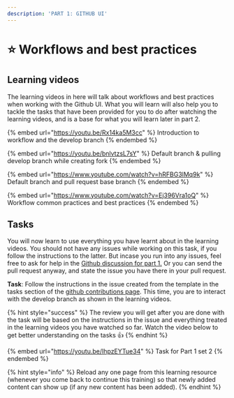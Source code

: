 ```yaml
---
description: 'PART 1: GITHUB UI'
---
```


# ⭐ Workflows and best practices

## Learning videos

The learning videos in here will talk about workflows and best practices when working with the Github UI. What you will learn will also help you to tackle the tasks that have been provided for you to do after watching the learning videos, and is a base for what you will learn later in part 2.

{% embed url="https://youtu.be/Rx14ka5M3cc" %}
Introduction to workflow and the develop branch
{% endembed %}

{% embed url="https://youtu.be/bnlvtzsL7sY" %}
Default branch & pulling develop branch while creating fork
{% endembed %}

{% embed url="https://www.youtube.com/watch?v=hRFBG3lMq9k" %}
Default branch and pull request base branch
{% endembed %}

{% embed url="https://www.youtube.com/watch?v=Ej396Vra1oQ" %}
Workflow common practices and best practices
{% endembed %}

## Tasks

You will now learn to use everything you have learnt about in the learning videos. You should not have any issues while working on this task, if you follow the instructions to the latter. But incase you run into any issues, feel free to ask for help in the [Github discussion for part 1.](https://github.com/Ifycode/git-github-training/discussions/79) Or you can send the pull request anyway, and state the issue you have there in your pull request.

**Task**: Follow the instructions in the issue created from the template in the tasks section of the [github contributions page](https://obiagba-mary.gitbook.io/git-and-github-training/part-1-github-ui/github-contributions). This time, you are to interact with the develop branch as shown in the learning videos.

{% hint style="success" %}
The review you will get after you are done with the task will be based on the instructions in the issue and everything treated in the learning videos you have watched so far. Watch the video below to get better understanding on the tasks :thumbsup:
{% endhint %}

{% embed url="https://youtu.be/IhpzEYTue34" %}
Task for Part 1 set 2
{% endembed %}

{% hint style="info" %}
Reload any one page from this learning resource (whenever you come back to continue this training) so that newly added content can show up (if any new content has been added).
{% endhint %}
